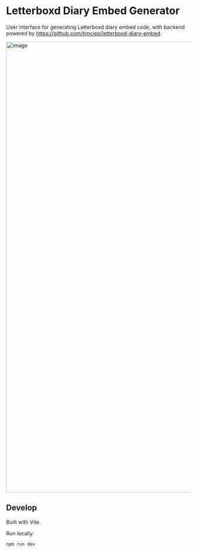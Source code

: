 # Letterboxd Diary Embed Generator

User interface for generating Letterboxd diary embed code, with backend powered by https://github.com/timciep/letterboxd-diary-embed.

<img width="1229" alt="image" src="https://github.com/timciep/letterboxd-embed-landing-page/assets/2245341/1859aaf5-1dd3-4433-a368-e8643d9f95f8">


## Develop

Built with Vite.

Run locally:

```
npm run dev
```
